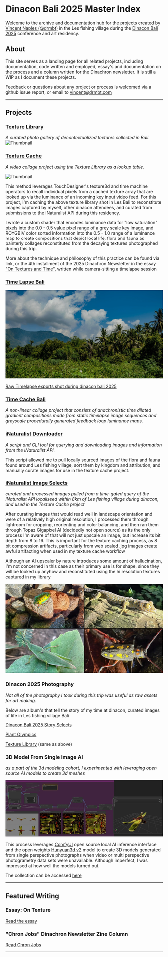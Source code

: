 # Dinacon Bali 2025 Master Index

Welcome to the archive and documentation hub for the projects created by [Vincent Naples (@drmbt)](www.drmbt.com) in the Les fishing village during the [Dinacon Bali 2025](https://2025.dinacon.org/) conference and art residency.

## About
This site serves as a landing page for all related projects, including documentation, code written and employed, essay's and documentation on the process and a column written for the Dinachron newsletter. It is still a WIP as I document these projects.

Feedback or questions about any project or process is welcomed via a github issue report, or email to [vincent@drmbt.com](mailto:vincent@drmbt.com) 

---

## Projects  

### [Texture Library](https://photos.app.goo.gl/zmqjz56mBvRjYoAZ6)  
  _A curated photo gallery of decontextualized textures collected in Bali._  
  ![Thumbnail](thumbnails/tex3d.jpg)  


### [Texture Cache](https://photos.app.goo.gl/5fgeBVUMi9ySxDxv9)  
  _A video collage project using the Texture Library as a lookup table._

  ![Thumbnail](thumbnails/tex-gradient.jpg)  

  This method leverages TouchDesigner's texture3d and time machine operators to recall individual pixels from a cached texture array that are looked up via the luminance of an incoming key input video feed. For this project, I'm caching the above texture library shot in Les Bali to reconstitute images captured by myself, other dinacon attendees, and curated from submissions to the iNaturalist API during this residency.

  I wrote a custom shader that encodes luminance data for "low saturation" pixels into the 0.0 - 0.5 value pixel range of a grey scale key image, and ROYGBIV color sorted information into the 0.5 - 1.0 range of a luminance map to create compositions that depict local life, flora and fauna as painterly collages reconstituted from the decaying textures photographed during this trip.

  More about the technique and philosophy of this practice can be found via link, or the 4th installment of the 2025 Dinachron Newsletter in the essay ["On Textures and Time"](./docs/On-Textures-and-Time.md), written while camera-sitting a timelapse session


### [Time Lapse Bali](./Time-Lapse-Bali/)  
  ![Thumbnail](thumbnails/timelapse.jpg)  

  [Raw Timelapse exports shot during dinacon bali 2025](https://photos.app.goo.gl/9DSYiJyWBQaMnbCb9)  

### [Time Cache Bali](./Time-Cache-Bali/)    
  _A non-linear collage project that consists of anachronistic time dilated gradient compositions made from static timelapse image sequences and greyscale procedurally generated feedback loop luminance maps._ 

### [iNaturalist Downloader](https://github.com/drmbt/iNaturalist-downloader)    
  _A script and CLI tool for querying and downloading images and information from the iNaturalist API._

  This script allowed me to pull locally sourced images of the flora and fauna found around Les fishing village, sort them by kingdom and attribution, and manually curate images for use in the texture cache project.

### [iNaturalist Image Selects](https://photos.app.goo.gl/2sU4z2tfgWMhbDni6)  
  _curated and processed images pulled from a time-gated query of the iNaturalist API localiseed within 8km of Les fishing village during dinacon, and used in the Texture Cache project_
  
  After curating images that would read well in landscape orientation and were of a relatively high original resolution, I processed them through lightroom for cropping, reorienting and color balancing, and then ran them through Topaz Gigapixel AI (decidedly not open source) as its the only process I'm aware of that will not just upscale an image, but increase its bit depth from 8 to 16. This is important for the texture caching process, as 8 bit compression artifacts, particularly from web scaled .jpg images create awful artifacting when used in my texture cache workflow

  Although an AI upscaler by nature introduces some amount of hallucination, I'm not concerned in this case as their primary use is for shape, since they will be looked up anyhow and reconstituted using the hi resolution textures captured in my library 

  ![Thumbnail](thumbnails/iNaturalist.jpg)

### Dinacon 2025 Photography  

  _Not all of the photography I took during this trip was useful as raw assets for art making._  

  Below are album's that tell the story of my time at dinacon, curated images of life in Les fishing village Bali  

  [Dinacon Bali 2025 Story Selects](https://photos.app.goo.gl/xhbz6ERDyrVhF7Vd6)

  [Plant Olympics](https://photos.app.goo.gl/HKRcKAJaw3vcxCg67)  

  [Texture Library](https://photos.app.goo.gl/zmqjz56mBvRjYoAZ6) (same as above)

### 3D Model From Single Image AI
  _as a part of the 3d modeling cohort, I experimented with leveraging open source AI models to create 3d meshes_

  ![Thumbnail](thumbnails/3d-model-from-single-image-AI.jpg)  

  This process leverages [ComfyUI](https://www.comfy.org/) open source local AI inference interface and the open weights [Hunyuan3d v2](https://hunyuan-3d.com/) model to create 3D models generated from single perspective photographs when video or multi perspective photogrametry data sets were unavailable. Although imperfect, I was impressed at how well the models turned out.

  The collection can be accessed [here](https://drive.google.com/drive/folders/1MnnwmTJcS1NHYoNZ0laKhD3mYq3bygjI?usp=sharing)

---

## Featured Writing

### Essay: On Texture
[Read the essay](./docs/On-Textures.md)

### "Chron Jobs" Dinachron Newsletter Zine Column
[Read Chron Jobs](./docs/Chron-Jobs.md)

---

